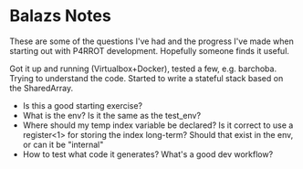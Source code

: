 # Balazs Notes
These are some of the questions I've had and the progress I've made when starting out with P4RROT development.
Hopefully someone finds it useful.

Got it up and running (Virtualbox+Docker), tested a few, e.g. barchoba. Trying to understand the code. Started to write a stateful stack based on the SharedArray.

* Is this a good starting exercise?
* What is the env? Is it the same as the test_env?
* Where should my temp index variable be declared? Is it correct to use a register<1> for storing the index long-term? Should that exist in the env, or can it be "internal"
* How to test what code it generates? What's a good dev workflow?